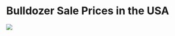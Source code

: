 # Bulldozer Sale Prices in the USA
![](https://www.google.com/url?sa=i&url=https%3A%2F%2Fwww.istockphoto.com%2Fphotos%2Fbulldozer&psig=AOvVaw21QQ553cMWcvefBd5EWDLC&ust=1621511855683000&source=images&cd=vfe&ved=0CAIQjRxqFwoTCKjOxMPY1fACFQAAAAAdAAAAABAF)
